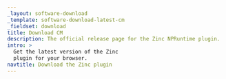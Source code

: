 ```yaml
---
_layout: software-download
_template: software-download-latest-cm
_fieldset: download
title: Download CM
description: The official release page for the Zinc NPRuntime plugin.
intro: >
  Get the latest version of the Zinc
  plugin for your browser.
navtitle: Download the Zinc plugin
---
```

